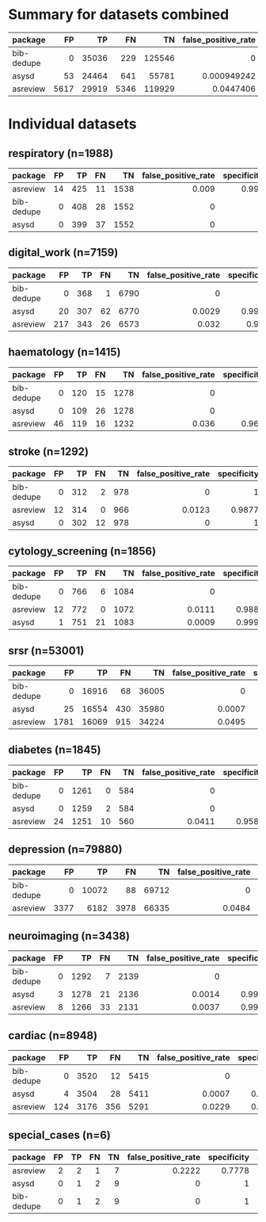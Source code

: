 # Summary for datasets combined

| package    |   FP |    TP |   FN |     TN |   false_positive_rate |   specificity |   sensitivity |   precision |       f1 |
|:-----------|-----:|------:|-----:|-------:|----------------------:|--------------:|--------------:|------------:|---------:|
| bib-dedupe |    0 | 35036 |  229 | 125546 |           0           |      1        |      0.993506 |    1        | 0.996743 |
| asysd      |   53 | 24464 |  641 |  55781 |           0.000949242 |      0.999051 |      0.974467 |    0.997838 | 0.986014 |
| asreview   | 5617 | 29919 | 5346 | 119929 |           0.0447406   |      0.955259 |      0.848405 |    0.841935 | 0.845158 |

# Individual datasets

## respiratory (n=1988)

| package    |   FP |   TP |   FN |   TN |   false_positive_rate |   specificity |   sensitivity |   precision |     f1 | runtime   |
|:-----------|-----:|-----:|-----:|-----:|----------------------:|--------------:|--------------:|------------:|-------:|:----------|
| asreview   |   14 |  425 |   11 | 1538 |                 0.009 |         0.991 |        0.9748 |      0.9681 | 0.9714 | 0:00:00   |
| bib-dedupe |    0 |  408 |   28 | 1552 |                 0     |         1     |        0.9358 |      1      | 0.9668 | 0:00:11   |
| asysd      |    0 |  399 |   37 | 1552 |                 0     |         1     |        0.9151 |      1      | 0.9557 | 0:00:04   |

## digital_work (n=7159)

| package    |   FP |   TP |   FN |   TN |   false_positive_rate |   specificity |   sensitivity |   precision |     f1 | runtime   |
|:-----------|-----:|-----:|-----:|-----:|----------------------:|--------------:|--------------:|------------:|-------:|:----------|
| bib-dedupe |    0 |  368 |    1 | 6790 |                0      |        1      |        0.9973 |      1      | 0.9986 | 0:00:42   |
| asysd      |   20 |  307 |   62 | 6770 |                0.0029 |        0.9971 |        0.832  |      0.9388 | 0.8822 | 0:00:15   |
| asreview   |  217 |  343 |   26 | 6573 |                0.032  |        0.968  |        0.9295 |      0.6125 | 0.7384 | 0:00:00   |

## haematology (n=1415)

| package    |   FP |   TP |   FN |   TN |   false_positive_rate |   specificity |   sensitivity |   precision |     f1 | runtime   |
|:-----------|-----:|-----:|-----:|-----:|----------------------:|--------------:|--------------:|------------:|-------:|:----------|
| bib-dedupe |    0 |  120 |   15 | 1278 |                 0     |         1     |        0.8889 |      1      | 0.9412 | 0:00:08   |
| asysd      |    0 |  109 |   26 | 1278 |                 0     |         1     |        0.8074 |      1      | 0.8934 | 0:00:04   |
| asreview   |   46 |  119 |   16 | 1232 |                 0.036 |         0.964 |        0.8815 |      0.7212 | 0.7933 | 0:00:00   |

## stroke (n=1292)

| package    |   FP |   TP |   FN |   TN |   false_positive_rate |   specificity |   sensitivity |   precision |     f1 | runtime   |
|:-----------|-----:|-----:|-----:|-----:|----------------------:|--------------:|--------------:|------------:|-------:|:----------|
| bib-dedupe |    0 |  312 |    2 |  978 |                0      |        1      |        0.9936 |      1      | 0.9968 | 0:00:07   |
| asreview   |   12 |  314 |    0 |  966 |                0.0123 |        0.9877 |        1      |      0.9632 | 0.9812 | 0:00:00   |
| asysd      |    0 |  302 |   12 |  978 |                0      |        1      |        0.9618 |      1      | 0.9805 | 0:00:04   |

## cytology_screening (n=1856)

| package    |   FP |   TP |   FN |   TN |   false_positive_rate |   specificity |   sensitivity |   precision |     f1 | runtime   |
|:-----------|-----:|-----:|-----:|-----:|----------------------:|--------------:|--------------:|------------:|-------:|:----------|
| bib-dedupe |    0 |  766 |    6 | 1084 |                0      |        1      |        0.9922 |      1      | 0.9961 | 0:00:09   |
| asreview   |   12 |  772 |    0 | 1072 |                0.0111 |        0.9889 |        1      |      0.9847 | 0.9923 | 0:00:00   |
| asysd      |    1 |  751 |   21 | 1083 |                0.0009 |        0.9991 |        0.9728 |      0.9987 | 0.9856 | 0:00:04   |

## srsr (n=53001)

| package    |   FP |    TP |   FN |    TN |   false_positive_rate |   specificity |   sensitivity |   precision |     f1 | runtime   |
|:-----------|-----:|------:|-----:|------:|----------------------:|--------------:|--------------:|------------:|-------:|:----------|
| bib-dedupe |    0 | 16916 |   68 | 36005 |                0      |        1      |        0.996  |      1      | 0.998  | 0:08:06   |
| asysd      |   25 | 16554 |  430 | 35980 |                0.0007 |        0.9993 |        0.9747 |      0.9985 | 0.9864 | 0:01:21   |
| asreview   | 1781 | 16069 |  915 | 34224 |                0.0495 |        0.9505 |        0.9461 |      0.9002 | 0.9226 | 0:00:02   |

## diabetes (n=1845)

| package    |   FP |   TP |   FN |   TN |   false_positive_rate |   specificity |   sensitivity |   precision |     f1 | runtime   |
|:-----------|-----:|-----:|-----:|-----:|----------------------:|--------------:|--------------:|------------:|-------:|:----------|
| bib-dedupe |    0 | 1261 |    0 |  584 |                0      |        1      |        1      |      1      | 1      | 0:00:10   |
| asysd      |    0 | 1259 |    2 |  584 |                0      |        1      |        0.9984 |      1      | 0.9992 | 0:00:07   |
| asreview   |   24 | 1251 |   10 |  560 |                0.0411 |        0.9589 |        0.9921 |      0.9812 | 0.9866 | 0:00:00   |

## depression (n=79880)

| package    |   FP |    TP |   FN |    TN |   false_positive_rate |   specificity |   sensitivity |   precision |     f1 | runtime   |
|:-----------|-----:|------:|-----:|------:|----------------------:|--------------:|--------------:|------------:|-------:|:----------|
| bib-dedupe |    0 | 10072 |   88 | 69712 |                0      |        1      |        0.9913 |      1      | 0.9957 | 0:10:28   |
| asreview   | 3377 |  6182 | 3978 | 66335 |                0.0484 |        0.9516 |        0.6085 |      0.6467 | 0.627  | 0:00:03   |

## neuroimaging (n=3438)

| package    |   FP |   TP |   FN |   TN |   false_positive_rate |   specificity |   sensitivity |   precision |     f1 | runtime   |
|:-----------|-----:|-----:|-----:|-----:|----------------------:|--------------:|--------------:|------------:|-------:|:----------|
| bib-dedupe |    0 | 1292 |    7 | 2139 |                0      |        1      |        0.9946 |      1      | 0.9973 | 0:00:18   |
| asysd      |    3 | 1278 |   21 | 2136 |                0.0014 |        0.9986 |        0.9838 |      0.9977 | 0.9907 | 0:00:08   |
| asreview   |    8 | 1266 |   33 | 2131 |                0.0037 |        0.9963 |        0.9746 |      0.9937 | 0.9841 | 0:00:00   |

## cardiac (n=8948)

| package    |   FP |   TP |   FN |   TN |   false_positive_rate |   specificity |   sensitivity |   precision |     f1 | runtime   |
|:-----------|-----:|-----:|-----:|-----:|----------------------:|--------------:|--------------:|------------:|-------:|:----------|
| bib-dedupe |    0 | 3520 |   12 | 5415 |                0      |        1      |        0.9966 |      1      | 0.9983 | 0:00:57   |
| asysd      |    4 | 3504 |   28 | 5411 |                0.0007 |        0.9993 |        0.9921 |      0.9989 | 0.9955 | 0:00:19   |
| asreview   |  124 | 3176 |  356 | 5291 |                0.0229 |        0.9771 |        0.8992 |      0.9624 | 0.9297 | 0:00:00   |

## special_cases (n=6)

| package    |   FP |   TP |   FN |   TN |   false_positive_rate |   specificity |   sensitivity |   precision |     f1 | runtime   |
|:-----------|-----:|-----:|-----:|-----:|----------------------:|--------------:|--------------:|------------:|-------:|:----------|
| asreview   |    2 |    2 |    1 |    7 |                0.2222 |        0.7778 |        0.6667 |         0.5 | 0.5714 | 0:00:00   |
| asysd      |    0 |    1 |    2 |    9 |                0      |        1      |        0.3333 |         1   | 0.5    | 0:00:03   |
| bib-dedupe |    0 |    1 |    2 |    9 |                0      |        1      |        0.3333 |         1   | 0.5    | 0:00:00   |


